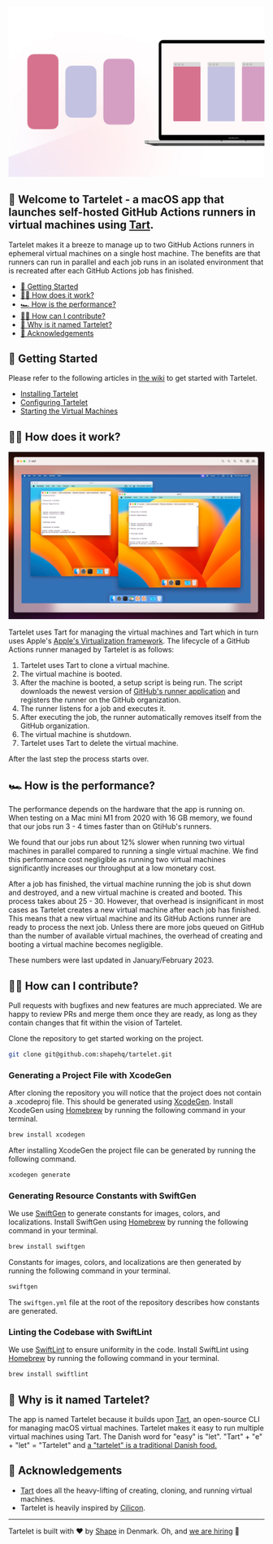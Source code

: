 ![Hero artwork](artwork.jpg)

## 👋 Welcome to Tartelet - a macOS app that launches self-hosted GitHub Actions runners in virtual machines using [Tart](https://github.com/cirruslabs/tart).

Tartelet makes it a breeze to manage up to two GitHub Actions runners in ephemeral virtual machines on a single host machine. The benefits are that runners can run in parallel and each job runs in an isolated environment that is recreated after each GitHub Actions job has finished.

- [🚀 Getting Started](https://github.com/shapehq/tartelet#-getting-started)
- [👨‍🔧 How does it work?](https://github.com/shapehq/tartelet#-how-does-it-work)
- [🏎 How is the performance?](https://github.com/shapehq/tartelet#-how-is-the-performance)
- [👩‍💻 How can I contribute?](https://github.com/shapehq/tartelet#-how-can-i-contribute)
- [🤨 Why is it named Tartelet?](https://github.com/shapehq/tartelet#-why-is-it-named-tartelet)
- [🙏 Acknowledgements](https://github.com/shapehq/tartelet#-acknowledgements)

## 🚀 Getting Started

Please refer to the following articles in [the wiki](https://github.com/shapehq/tartelet/wiki) to get started with Tartelet.

- [Installing Tartelet](https://github.com/shapehq/tartelet/wiki/Installing-Tartelet)
- [Configuring Tartelet](https://github.com/shapehq/tartelet/wiki/Configuring-Tartelet)
- [Starting the Virtual Machines](https://github.com/shapehq/tartelet/wiki/Starting-the-Virtual-Machines)

## 👨‍🔧 How does it work?

![Screenshot of Tartelet running two virtual machines](screenshot.jpg)

Tartelet uses Tart for managing the virtual machines and Tart which in turn uses Apple's [Apple's Virtualization framework](https://developer.apple.com/documentation/virtualization). The lifecycle of a GitHub Actions runner managed by Tartelet is as follows:

1. Tartelet uses Tart to clone a virtual machine.
2. The virtual machine is booted.
3. After the machine is booted, a setup script is being run. The script downloads the newest version of [GitHub's runner application](https://docs.github.com/en/actions/hosting-your-own-runners/adding-self-hosted-runners) and registers the runner on the GitHub organization.
4. The runner listens for a job and executes it.
5. After executing the job, the runner automatically removes itself from the GitHub organization.
6. The virtual machine is shutdown.
7. Tartelet uses Tart to delete the virtual machine.

After the last step the process starts over.

## 🏎 How is the performance?

The performance depends on the hardware that the app is running on. When testing on a Mac mini M1 from 2020 with 16 GB memory, we found that our jobs run 3 - 4 times faster than on GtiHub's runners.

We found that our jobs run about 12% slower when running two virtual machines in parallel compared to running a single virtual machine. We find this performance cost negligible as running two virtual machines significantly increases our throughput at a low monetary cost.

After a job has finished, the virtual machine running the job is shut down and destroyed, and a new virtual machine is created and booted. This process takes about 25 - 30. However, that overhead is insignificant in most cases as Tartelet creates a new virtual machine after each job has finished. This means that a new virtual machine and its GitHub Actions runner are ready to process the next job. Unless there are more jobs queued on GitHub than the number of available virtual machines, the overhead of creating and booting a virtual machine becomes negligible.

These numbers were last updated in January/February 2023.

## 👩‍💻 How can I contribute?

Pull requests with bugfixes and new features are much appreciated. We are happy to review PRs and merge them once they are ready, as long as they contain changes that fit within the vision of Tartelet.

Clone the repository to get started working on the project.

```bash
git clone git@github.com:shapehq/tartelet.git
```

### Generating a Project File with XcodeGen

After cloning the repository you will notice that the project does not contain a .xcodeproj file. This should be generated using [XcodeGen](https://github.com/yonaskolb/XcodeGen). Install XcodeGen using [Homebrew](https://brew.sh) by running the following command in your terminal.

```bash
brew install xcodegen
```

After installing XcodeGen the project file can be generated by running the following command.

```bash
xcodegen generate
```

### Generating Resource Constants with SwiftGen

We use [SwiftGen](https://github.com/SwiftGen/SwiftGen) to generate constants for images, colors, and localizations. Install SwiftGen using [Homebrew](https://brew.sh) by running the following command in your terminal.

```bash
brew install swiftgen
```

Constants for images, colors, and localizations are then generated by running the following command in your terminal.

```bash
swiftgen
```

The `swiftgen.yml` file at the root of the repository describes how constants are generated.

### Linting the Codebase with SwiftLint

We use [SwiftLint](https://github.com/realm/SwiftLint) to ensure uniformity in the code. Install SwiftLint using [Homebrew](https://brew.sh) by running the following command in your terminal.

```bash
brew install swiftlint
```

## 🤨 Why is it named Tartelet?

The app is named Tartelet because it builds upon [Tart](https://tart.run), an open-source CLI for managing macOS virtual machines. Tartelet makes it easy to run multiple virtual machines using Tart. The Danish word for "easy" is "let". "Tart" + "e" + "let" = "Tartelet" and [a "tartelet" is a traditional Danish food.](https://www.valdemarsro.dk/tarteletter-hoens-asparges/)

## 🙏 Acknowledgements

- [Tart](https://github.com/cirruslabs/tart) does all the heavy-lifting of creating, cloning, and running virtual machines.
- Tartelet is heavily inspired by [Cilicon](https://github.com/traderepublic/Cilicon).

---

Tartelet is built with ❤️ by [Shape](https://shape.dk) in Denmark. Oh, and [we are hiring](https://careers.shape.dk) 🤗
